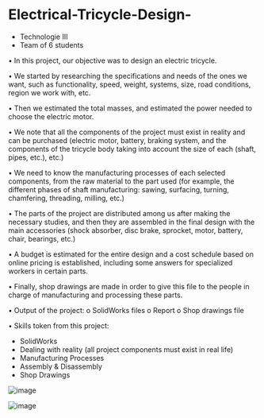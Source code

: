 # Electrical-Tricycle-Design-

- Technologie III
- Team of 6 students

•	In this project, our objective was to design an electric tricycle. 

•	We started by researching the specifications and needs of the ones we want, such as functionality, speed, weight, systems, size, road conditions, region we work with, etc.

•	Then we estimated the total masses, and estimated the power needed to choose the electric motor.

•	We note that all the components of the project must exist in reality and can be purchased (electric motor, battery, braking system, and the components of the tricycle body taking into account the size of each (shaft, pipes, etc.), etc.)

•	We need to know the manufacturing processes of each selected components, from the raw material to the part used (for example, the different phases of shaft manufacturing: sawing, surfacing, turning, chamfering, threading, milling, etc.)

•	The parts of the project are distributed among us after making the necessary studies, and then they are assembled in the final design with the main accessories (shock absorber, disc brake, sprocket, motor, battery, chair, bearings, etc.)

•	A budget is estimated for the entire design and a cost schedule based on online pricing is established, including some answers for specialized workers in certain parts.

•	Finally, shop drawings are made in order to give this file to the people in charge of manufacturing and processing these parts.


•	Output of the project: 
  o	SolidWorks files
  o	Report
  o	Shop drawings file

•	Skills token from this project:
  -	SolidWorks
  -	Dealing with reality (all project components must exist in real life)
  -	Manufacturing Processes
  -	Assembly & Disassembly
  -	Shop Drawings

![image](https://user-images.githubusercontent.com/85926752/164974375-894eda4d-1fc7-4527-8cfe-1b5a205619ba.png)

![image](https://user-images.githubusercontent.com/85926752/164974581-df306c7d-30c1-4992-91fb-f4a96b087949.png)



